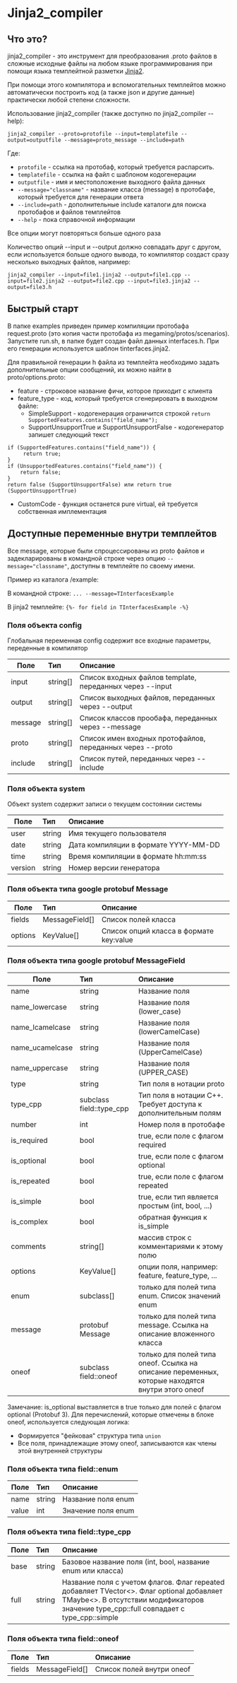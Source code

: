 # Jinja2_compiler

## Что это?

jinja2_compiler - это инструмент для преобразования .proto файлов в сложные исходные файлы на любом языке программирования при помощи языка темплейтной разметки [Jinja2](https://jinja2docs.readthedocs.io/en/stable/).

При помощи этого компилятора и вспомогательных темплейтов можно автоматически построить код (а также json и другие данные) практически любой степени сложности.

Использование jinja2_compiler (также доступно по jinja2_compiler --help):

`jinja2_compiler --proto=protofile --input=templatefile --output=outputfile --message=proto_message --include=path`

Где:
* `protofile` - ссылка на протобаф, который требуется распарсить.
* `templatefile` - ссылка на файл с шаблоном кодогенерации
* `outputfile` - имя и местоположение выходного файла данных
* `--message="classname"` - название класса (message) в протобафе, который требуется для генерации ответа
* `--include=path` - дополнительные include каталоги для поиска протобафов и файлов темплейтов
* `--help` - пока справочной информации

Все опции могут повторяться больше одного раза

Количество опций --input и --output должно совпадать друг с другом, если используется больше одного вывода, то компилятор создаст сразу несколько выходных файлов, например:

`jinja2_compiler --input=file1.jinja2 --output=file1.cpp --input=file2.jinja2 --output=file2.cpp --input=file3.jinja2 --output=file3.h`

## Быстрый старт

В папке examples приведен пример компиляции протобафа request.proto (это копия части протобафа из megaming/protos/scenarios). Запустите run.sh, в папке будет создан файл данных interfaces.h. При его генерации используется шаблон tinterfaces.jinja2.

Для правильной генерации h файла из темплейта необходимо задать дополнительные опции сообщений, их можно найти в proto/options.proto:

* feature - строковое название фичи, которое приходит с клиента
* feature_type - код, который требуется сгенерировать в выходном файле:
  * SimpleSupport - кодогенерация ограничится строкой `return SupportedFeatures.contains("field_name");`
  * SupportUnsupportTrue и SupportUnsupportFalse - кодогенератор запишет следующий текст 
```
if (SupportedFeatures.contains("field_name")) {
     return true;
}                                                              
if (UnsupportedFeatures.contains("field_name")) {
    return false;
}
return false (SupportUnsupportFalse) или return true (SupportUnsupportTrue)
```
  * CustomCode - функция останется pure virtual, ей требуется собственная имплементация

## Доступные переменные внутри темплейтов

Все message, которые были спроцессированы из proto файлов и задекларированы в командной строке через опцию `--message="classname"`, доступны в темплейте по своему имени.

Пример из каталога /example:

В командной строке: `... --message=TInterfacesExample`

В jinja2 темплейте: `{%- for field in TInterfacesExample -%}`

### Поля объекта config

Глобальная переменная config содержит все входные параметры, переденные в компилятор

| Поле          | Тип               | Описание                 |
| ------------- |:----------------- |:------------------------ |
| input         | string[]          | Список входных файлов template, переданных через --input |
| output        | string[]          | Список выходных файлов, переданных через --output |
| message       | string[]          | Список классов прообафа, переданных через --message |
| proto         | string[]          | Список имен входных протофайлов, переданных через --proto |
| include       | string[]          | Список путей, переданных через --include |


### Поля объекта system

Объект system содержит записи о текущем состоянии системы

| Поле          | Тип               | Описание                  |
| ------------- |:----------------- |:------------------------- |
| user          | string            | Имя текущего пользователя |
| date          | string            | Дата компиляции в формате YYYY-MM-DD |
| time          | string            | Время компиляции в формате hh:mm:ss |
| version       | string            | Номер версии генератора |

### Поля объекта типа google protobuf Message

| Поле          | Тип               | Описание                  |
| ------------- |:----------------- |:------------------------- |
| fields        | MessageField[]    | Список полей класса       |
| options       | KeyValue[]        | Список опций класса в формате key:value |


### Поля объекта типа google protobuf MessageField

| Поле          | Тип               | Описание                  |
| ------------- |:----------------- |:------------------------- |
| name          | string            | Название поля             |
| name_lowercase  | string          | Название поля (lower_case)            |
| name_lcamelcase | string          | Название поля (lowerCamelCase)            |
| name_ucamelcase | string          | Название поля (UpperCamelCase)            |
| name_uppercase  | string          | Название поля (UPPER_CASE)            |
| type          | string            | Тип поля в нотации proto  |
| type_cpp      | subclass field::type_cpp         | Тип поля в нотации C++. Требует доступа к дополнительным полям |
| number        | int               | Номер поля в протобафе    |
| is_required   | bool  | true, если поле с флагом required         |
| is_optional   | bool  | true, если поле с флагом optional         |
| is_repeated   | bool  | true, если поле с флагом repeated         |
| is_simple     | bool  | true, если тип является простым (int, bool, ...) |
| is_complex    | bool  | обратная функция к is_simple |
| comments      | string[] | массив строк с комментариями к этому полю |
| options       | KeyValue[] | опции поля, например: feature, feature_type, ...|
| enum          | subclass[] | только для полей типа enum. Список значений enum |
| message       | protobuf Message | только для полей типа message. Ссылка на описание вложенного класса |
| oneof         | subclass field::oneof | только для полей типа oneof. Ссылка на описание переменных, которые находятся внутри этого oneof |

Замечание: is_optional выставляется в true только для полей с флагом optional (Protobuf 3). Для перечислений, которые отмечены в блоке oneof, используется следующая логика:

* Формируется "фейковая" структура типа `union`
* Все поля, принадлежащие этому oneof, записываются как члены этой внутренней структуры

### Поля объекта типа field::enum

| Поле          | Тип               | Описание                  |
| ------------- |:----------------- |:------------------------- |
| name          | string            | Название поля enum |
| value         | int               | Значение поля enum |

### Поля объекта типа field::type_cpp

| Поле          | Тип               | Описание                  |
| ------------- |:----------------- |:------------------------- |
| base          | string            | Базовое название поля (int, bool, название enum или класса) |
| full          | string            | Название поля с учетом флагов. Флаг repeated добавляет TVector<>. Флаг optional добавляет TMaybe<>. В отсутствии модификаторов значение type_cpp::full совпадает с type_cpp::simple |

### Поля объекта типа field::oneof

| Поле          | Тип               | Описание                  |
| ------------- |:----------------- |:------------------------- |
| fields        | MessageField[]    | Список полей внутри oneof |
